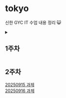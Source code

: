 <h1>tokyo</h1>



신한 GYC IT 수업 내용 정리 😺

<details>

<summary><h2> 1주차 </h2></summary>

<div markdown="1">

[20250909 블로그 정리](https://velog.io/@daram9/이것이-자바다-Chapter01)</br>
[20250910 과제](https://github.com/suhyeon1032/tokyo/blob/main/java/Exammmm/src/Exam/day1Ex.java)</br>
[20250911 과제](https://github.com/suhyeon1032/tokyo/blob/main/java/Exammmm/src/Exam/day2Ex.java)</br>
[20250912 블로그 정리](https://velog.io/@daram9/이것이-자바다Chapter-5-참조타입)

</div>
</details>

<summary><h2> 2주차 </h2></summary>

<div markdown="2">

[20250915 과제](https://github.com/suhyeon1032/tokyo/blob/main/java/Exammmm/src/Exam/day3Ex01.java)</br>
[20250916 과제](https://github.com/suhyeon1032/tokyo/tree/main/java/Exammmm/src/dya4)

</div>

</details>

